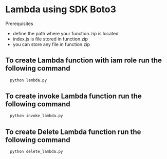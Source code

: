 # Lambda using SDK Boto3

Prerequisites
  - define the path where your function.zip is located
  - index.js is file stored in function.zip
  - you can store any file in function.zip 

## To create Lambda function with iam role run the following command
```bash
  python lambda.py
```

## To create invoke Lambda function run the following command
```bash
  python invoke_lambda.py
```

## To create Delete Lambda function run the following command
```bash
  python delete_lambda.py
```
